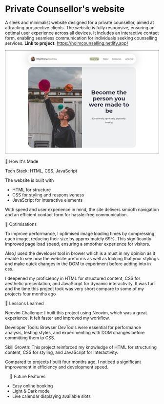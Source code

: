 # Private Counsellor's website 
A sleek and minimalist website designed for a private counsellor, aimed at attracting prospective clients. The website is fully responsive, ensuring an optimal user experience across all devices. It includes an interactive contact form, enabling seamless communication for individuals seeking counselling services.
**Link to project:** https://holmcounselling.netlify.app/

![Holm counselling](https://github.com/kev-er/life-coaching-website/blob/03fc774e2282c515369e71ef1c3091446eebbc13/mentoring_website.webp)


🚀 How It's Made

Tech Stack: HTML, CSS, JavaScript

The website is built with 
* HTML for structure
* CSS for styling and responsiveness
* JavaScript for interactive elements

With speed and user experience in mind, the site delivers smooth navigation and an efficient contact form for hassle-free communication.
&nbsp;

🔧 Optimisations

To improve performance, I optimised image loading times by compressing each image, reducing their size by approximately 69%. This significantly improved page load speed, ensuring a smoother experience for visitors.


Also,I used the developer tool in brower which is a must in my opinion as it enable to see how the website preforms as well as looking that your stylings and make quick changes in the DOM to experiment before adding into in css. 

I deepened my proficiency in HTML for structured content, CSS for aesthetic presentation, and JavaScript for dynamic interactivity. It was fun and the time this project took was very short compare to some of my projects four months ago 


🎯 Lessons Learned

Neovim Challenge: I built this project using Neovim, which was a great experience. It felt faster and improved my workflow.

Developer Tools: Browser DevTools were essential for performance analysis, testing styles, and experimenting with DOM changes before committing them to CSS.

Skill Growth: This project reinforced my knowledge of HTML for structuring content, CSS for styling, and JavaScript for interactivity. 

Compared to projects I built four months ago, I noticed a significant improvement in efficiency and development speed.

&nbsp;
&nbsp;
🔮 Future Features

* Easy online booking
* Light & Dark mode
* Live calendar displaying available slots





